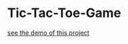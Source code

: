 # Tic-Tac-Toe-Game 

[see the demo of this project](https://tic-tac-toe-game-5z67ggz5g-irshathahamed21.vercel.app/)

